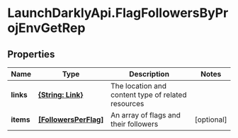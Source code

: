 # LaunchDarklyApi.FlagFollowersByProjEnvGetRep

## Properties

Name | Type | Description | Notes
------------ | ------------- | ------------- | -------------
**links** | [**{String: Link}**](Link.md) | The location and content type of related resources | 
**items** | [**[FollowersPerFlag]**](FollowersPerFlag.md) | An array of flags and their followers | [optional] 


